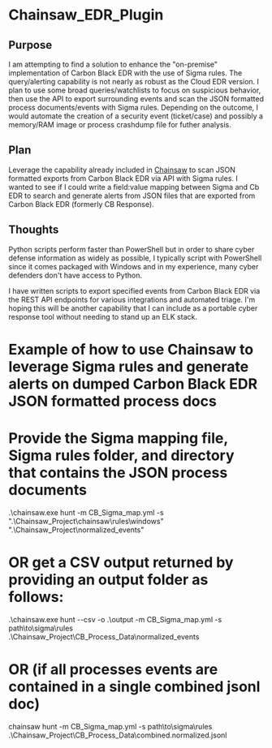 # Chainsaw_EDR_Plugin

## Purpose

I am attempting to find a solution to enhance the "on-premise" implementation of Carbon Black EDR with the use of Sigma rules.  The query/alerting capability is not nearly as robust as the Cloud EDR version.  I plan to use some broad queries/watchlists to focus on suspicious behavior, then use the API to export surrounding events and scan the JSON formatted process documents/events with Sigma rules.  Depending on the outcome, I would automate the creation of a security event (ticket/case) and possibly a memory/RAM image or process crashdump file for futher analysis.

## Plan
Leverage the capability already included in [Chainsaw](https://labs.withsecure.com/tools/chainsaw) to scan JSON formatted exports from Carbon Black EDR via API with Sigma rules.
I wanted to see if I could write a field:value mapping between Sigma and Cb EDR to search and generate alerts from JSON files that are exported from Carbon Black EDR (formerly CB Response).  

## Thoughts
Python scripts perform faster than PowerShell but in order to share cyber defense information as widely as possible, I typically script with PowerShell since it comes packaged with Windows and in my experience, many cyber defenders don't have access to Python.

I have written scripts to export specified events from Carbon Black EDR via the REST API endpoints for various integrations and automated triage.  I'm hoping this will be another capability that I can include as a portable cyber response tool without needing to stand up an ELK stack.  

# Example of how to use Chainsaw to leverage Sigma rules and generate alerts on dumped Carbon Black EDR JSON formatted process docs

# Provide the Sigma mapping file, Sigma rules folder, and directory that contains the JSON process documents
.\chainsaw.exe hunt -m CB_Sigma_map.yml -s ".\Chainsaw_Project\chainsaw\rules\windows" ".\Chainsaw_Project\normalized_events"

# OR get a CSV output returned by providing an output folder as follows:
.\chainsaw.exe hunt --csv -o .\output -m CB_Sigma_map.yml -s path\to\sigma\rules .\Chainsaw_Project\CB_Process_Data\normalized_events

# OR (if all processes events are contained in a single combined jsonl doc)

chainsaw hunt -m CB_Sigma_map.yml -s path\to\sigma\rules  .\Chainsaw_Project\CB_Process_Data\combined.normalized.jsonl
